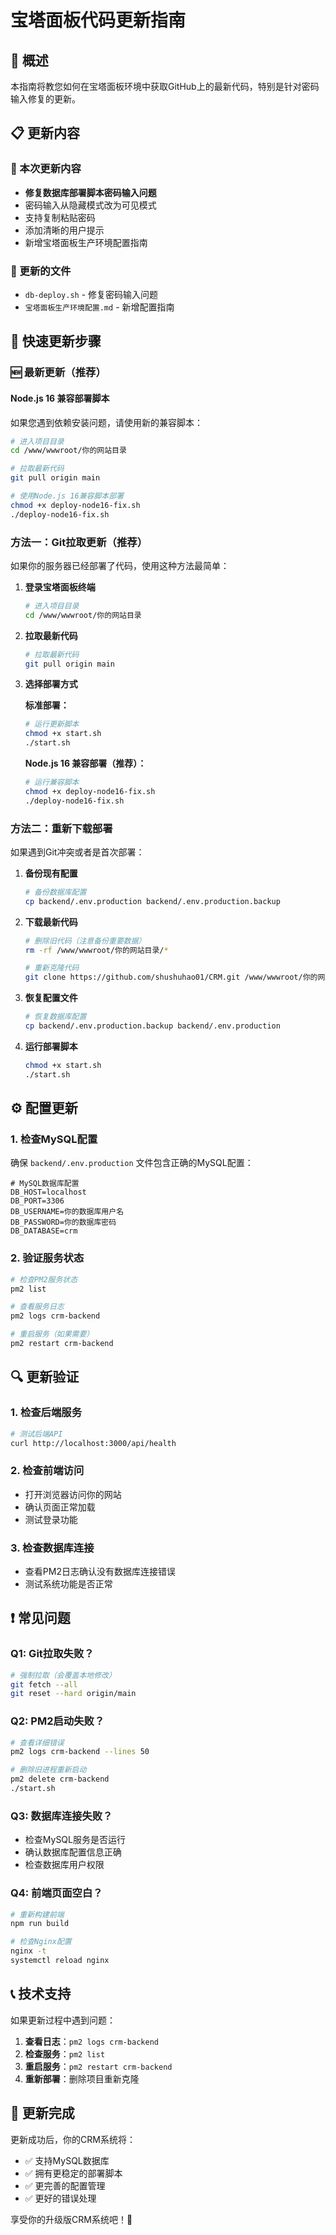 # 宝塔面板代码更新指南

## 🎯 概述

本指南将教您如何在宝塔面板环境中获取GitHub上的最新代码，特别是针对密码输入修复的更新。

## 📋 更新内容

### 🔧 本次更新内容
- **修复数据库部署脚本密码输入问题**
- 密码输入从隐藏模式改为可见模式
- 支持复制粘贴密码
- 添加清晰的用户提示
- 新增宝塔面板生产环境配置指南

### 📁 更新的文件
- `db-deploy.sh` - 修复密码输入问题
- `宝塔面板生产环境配置.md` - 新增配置指南

## 🚀 快速更新步骤

### 🆕 最新更新（推荐）

#### Node.js 16 兼容部署脚本
如果您遇到依赖安装问题，请使用新的兼容脚本：

```bash
# 进入项目目录
cd /www/wwwroot/你的网站目录

# 拉取最新代码
git pull origin main

# 使用Node.js 16兼容脚本部署
chmod +x deploy-node16-fix.sh
./deploy-node16-fix.sh
```

### 方法一：Git拉取更新（推荐）

如果你的服务器已经部署了代码，使用这种方法最简单：

1. **登录宝塔面板终端**
   ```bash
   # 进入项目目录
   cd /www/wwwroot/你的网站目录
   ```

2. **拉取最新代码**
   ```bash
   # 拉取最新代码
   git pull origin main
   ```

3. **选择部署方式**
   
   **标准部署：**
   ```bash
   # 运行更新脚本
   chmod +x start.sh
   ./start.sh
   ```
   
   **Node.js 16 兼容部署（推荐）：**
   ```bash
   # 运行兼容脚本
   chmod +x deploy-node16-fix.sh
   ./deploy-node16-fix.sh
   ```

### 方法二：重新下载部署

如果遇到Git冲突或者是首次部署：

1. **备份现有配置**
   ```bash
   # 备份数据库配置
   cp backend/.env.production backend/.env.production.backup
   ```

2. **下载最新代码**
   ```bash
   # 删除旧代码（注意备份重要数据）
   rm -rf /www/wwwroot/你的网站目录/*
   
   # 重新克隆代码
   git clone https://github.com/shushuhao01/CRM.git /www/wwwroot/你的网站目录
   ```

3. **恢复配置文件**
   ```bash
   # 恢复数据库配置
   cp backend/.env.production.backup backend/.env.production
   ```

4. **运行部署脚本**
   ```bash
   chmod +x start.sh
   ./start.sh
   ```

## ⚙️ 配置更新

### 1. 检查MySQL配置

确保 `backend/.env.production` 文件包含正确的MySQL配置：

```env
# MySQL数据库配置
DB_HOST=localhost
DB_PORT=3306
DB_USERNAME=你的数据库用户名
DB_PASSWORD=你的数据库密码
DB_DATABASE=crm
```

### 2. 验证服务状态

```bash
# 检查PM2服务状态
pm2 list

# 查看服务日志
pm2 logs crm-backend

# 重启服务（如果需要）
pm2 restart crm-backend
```

## 🔍 更新验证

### 1. 检查后端服务
```bash
# 测试后端API
curl http://localhost:3000/api/health
```

### 2. 检查前端访问
- 打开浏览器访问你的网站
- 确认页面正常加载
- 测试登录功能

### 3. 检查数据库连接
- 查看PM2日志确认没有数据库连接错误
- 测试系统功能是否正常

## ❗ 常见问题

### Q1: Git拉取失败？
```bash
# 强制拉取（会覆盖本地修改）
git fetch --all
git reset --hard origin/main
```

### Q2: PM2启动失败？
```bash
# 查看详细错误
pm2 logs crm-backend --lines 50

# 删除旧进程重新启动
pm2 delete crm-backend
./start.sh
```

### Q3: 数据库连接失败？
- 检查MySQL服务是否运行
- 确认数据库配置信息正确
- 检查数据库用户权限

### Q4: 前端页面空白？
```bash
# 重新构建前端
npm run build

# 检查Nginx配置
nginx -t
systemctl reload nginx
```

## 📞 技术支持

如果更新过程中遇到问题：

1. **查看日志**：`pm2 logs crm-backend`
2. **检查服务**：`pm2 list`
3. **重启服务**：`pm2 restart crm-backend`
4. **重新部署**：删除项目重新克隆

## 🎉 更新完成

更新成功后，你的CRM系统将：
- ✅ 支持MySQL数据库
- ✅ 拥有更稳定的部署脚本
- ✅ 更完善的配置管理
- ✅ 更好的错误处理

享受你的升级版CRM系统吧！🚀